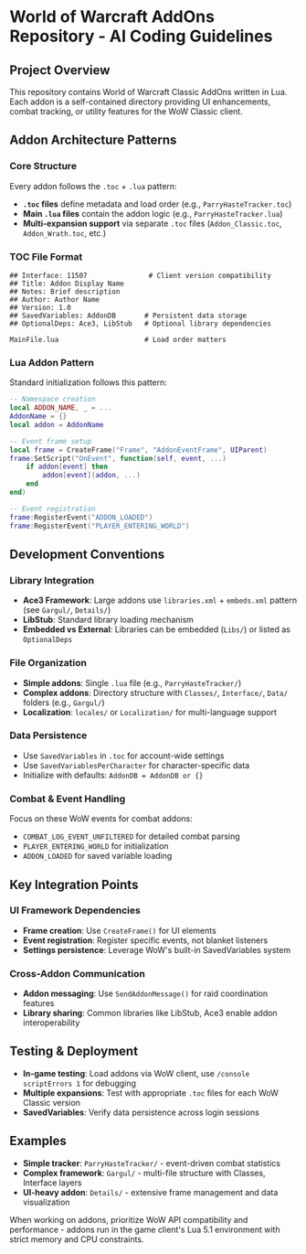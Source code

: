 # World of Warcraft AddOns Repository - AI Coding Guidelines

## Project Overview

This repository contains World of Warcraft Classic AddOns written in Lua. Each addon is a self-contained directory providing UI enhancements, combat tracking, or utility features for the WoW Classic client.

## Addon Architecture Patterns

### Core Structure

Every addon follows the `.toc` + `.lua` pattern:

- **`.toc` files** define metadata and load order (e.g., `ParryHasteTracker.toc`)
- **Main `.lua` files** contain the addon logic (e.g., `ParryHasteTracker.lua`)
- **Multi-expansion support** via separate `.toc` files (`Addon_Classic.toc`, `Addon_Wrath.toc`, etc.)

### TOC File Format

```
## Interface: 11507               # Client version compatibility
## Title: Addon Display Name
## Notes: Brief description
## Author: Author Name
## Version: 1.0
## SavedVariables: AddonDB       # Persistent data storage
## OptionalDeps: Ace3, LibStub   # Optional library dependencies

MainFile.lua                     # Load order matters
```

### Lua Addon Pattern

Standard initialization follows this pattern:

```lua
-- Namespace creation
local ADDON_NAME, _ = ...
AddonName = {}
local addon = AddonName

-- Event frame setup
local frame = CreateFrame("Frame", "AddonEventFrame", UIParent)
frame:SetScript("OnEvent", function(self, event, ...)
    if addon[event] then
        addon[event](addon, ...)
    end
end)

-- Event registration
frame:RegisterEvent("ADDON_LOADED")
frame:RegisterEvent("PLAYER_ENTERING_WORLD")
```

## Development Conventions

### Library Integration

- **Ace3 Framework**: Large addons use `libraries.xml` + `embeds.xml` pattern (see `Gargul/`, `Details/`)
- **LibStub**: Standard library loading mechanism
- **Embedded vs External**: Libraries can be embedded (`Libs/`) or listed as `OptionalDeps`

### File Organization

- **Simple addons**: Single `.lua` file (e.g., `ParryHasteTracker/`)
- **Complex addons**: Directory structure with `Classes/`, `Interface/`, `Data/` folders (e.g., `Gargul/`)
- **Localization**: `locales/` or `Localization/` for multi-language support

### Data Persistence

- Use `SavedVariables` in `.toc` for account-wide settings
- Use `SavedVariablesPerCharacter` for character-specific data
- Initialize with defaults: `AddonDB = AddonDB or {}`

### Combat & Event Handling

Focus on these WoW events for combat addons:

- `COMBAT_LOG_EVENT_UNFILTERED` for detailed combat parsing
- `PLAYER_ENTERING_WORLD` for initialization
- `ADDON_LOADED` for saved variable loading

## Key Integration Points

### UI Framework Dependencies

- **Frame creation**: Use `CreateFrame()` for UI elements
- **Event registration**: Register specific events, not blanket listeners
- **Settings persistence**: Leverage WoW's built-in SavedVariables system

### Cross-Addon Communication

- **Addon messaging**: Use `SendAddonMessage()` for raid coordination features
- **Library sharing**: Common libraries like LibStub, Ace3 enable addon interoperability

## Testing & Deployment

- **In-game testing**: Load addons via WoW client, use `/console scriptErrors 1` for debugging
- **Multiple expansions**: Test with appropriate `.toc` files for each WoW Classic version
- **SavedVariables**: Verify data persistence across login sessions

## Examples

- **Simple tracker**: `ParryHasteTracker/` - event-driven combat statistics
- **Complex framework**: `Gargul/` - multi-file structure with Classes, Interface layers
- **UI-heavy addon**: `Details/` - extensive frame management and data visualization

When working on addons, prioritize WoW API compatibility and performance - addons run in the game client's Lua 5.1 environment with strict memory and CPU constraints.
